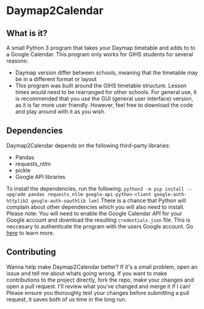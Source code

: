 # Daymap2Calendar
## What is it?
A small Python 3 program that takes your Daymap timetable and adds to to a Google Calendar. This program only works for GIHS students
for several reasons:
- Daymap version differ between schools, meaning that the timetable may be in a different format or layout
- This program was built around the GIHS timetable structure. Lesson times would need to be rearranged for other schools.
For general use, it is recommended that you use the GUI (general user interface) version, as it is far more user friendly. However, feel
free to download the code and play around with it as you wish.

## Dependencies
Daymap2Calendar depends on the following third-party libraries:
- Pandas
- requests_ntlm
- pickle
- Google API libraries

To install the dependencies, run the following: ```python3 -m pip install --upgrade pandas requests_ntlm google-api-python-client google-auth-httplib2 google-auth-oauthlib lxml```
There is a chance that Python will complain about other dependencies which you will also need to install.
Please note: You will need to enable the Google Calendar API for your Google account and download the resulting ```credentials.json``` file. This is neccesary to authenticate the program with the users Google account. Go [here](https://developers.google.com/calendar/quickstart/python) to learn more.

## Contributing
Wanna help make Daymap2Calendar better? If it's a small problem, open an issue and tell me about whats going wrong. If you want to make
contributions to the project directly, fork the repo, make your changes and open a pull request. I'll review what you've changed and merge 
it if I can! Please ensure you thoroughly test your changes before submitting a pull request, it saves both of us time in the long run.
